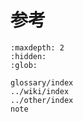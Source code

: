 # 参考

```{toctree}
:maxdepth: 2
:hidden:
:glob:

glossary/index
../wiki/index
../other/index
note
```
